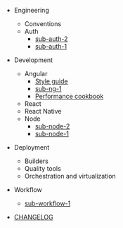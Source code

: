 - Engineering
  - Conventions
  - Auth
    - [sub-auth-2](engineering/auth/sub-auth-2.md)
    - [sub-auth-1](engineering/auth/sub-auth-1.md)

- Development
  - Angular
    - [Style guide](development/angular/style-guide.md)
    - [sub-ng-1](development/angular/sub-ng-1.md)
    - [Performance cookbook](development/angular/performance-cookbook.md)
  - React
  - React Native
  - Node 
    - [sub-node-2](development/node/sub-node-2.md)
    - [sub-node-1](development/node/sub-node-1.md)

- Deployment
  - Builders
  - Quality tools
  - Orchestration and virtualization


- Workflow
  - [sub-workflow-1](workflow/sub-workflow-1.md)

- [CHANGELOG](CHANGELOG.md)

